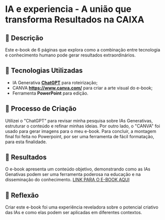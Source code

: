 # IA e experiencia - A união que transforma Resultados na CAIXA

## 📒 Descrição
Este e-book de 6 páginas que explora como a combinação entre tecnologia e conhecimento humano pode gerar resultados extraordinários.

## 🤖 Tecnologias Utilizadas
- IA Generativa **[ChatGPT](https://chat.openai.com)** para roteirização;
- CANVA **https://www.canva.com/** para criar a arte visual do e-book;
- Ferramenta **PowerPoint** para edição.

## 🧐 Processo de Criação
Utilizei o "ChatGPT" para revisar minha pesquisa sobre IAs Generativas, estruturar o conteúdo e refinar minhas ideias. Por outro lado, o "CANVA" foi usado para gerar imagens para o meu e-book. Para concluir, a montagem final foi feita no Powerpoint, por ser uma ferramenta de fácil formatação, para esta finalidade.


## 🚀 Resultados
O e-book apresenta um conteúdo objetivo, demonstrando como as IAs Genativas podem ser uma ferramenta poderosa na educação e na disseminação do conhecimento.
[LINK PARA O E-BOOK AQUI]()

## 💭 Reflexão 
Criar este e-book foi uma experiência reveladora sobre o potencial criativo das IAs e como elas podem ser aplicadas em diferentes contextos.
